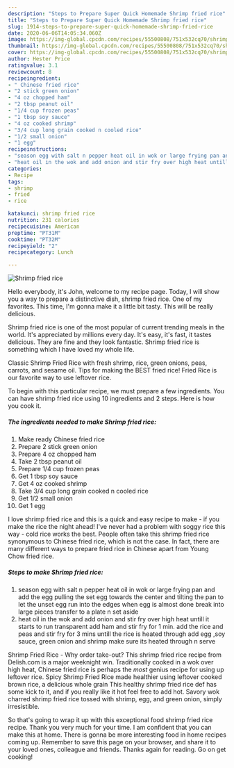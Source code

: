 ```yaml
---
description: "Steps to Prepare Super Quick Homemade Shrimp fried rice"
title: "Steps to Prepare Super Quick Homemade Shrimp fried rice"
slug: 1914-steps-to-prepare-super-quick-homemade-shrimp-fried-rice
date: 2020-06-06T14:05:34.060Z
image: https://img-global.cpcdn.com/recipes/55500808/751x532cq70/shrimp-fried-rice-recipe-main-photo.jpg
thumbnail: https://img-global.cpcdn.com/recipes/55500808/751x532cq70/shrimp-fried-rice-recipe-main-photo.jpg
cover: https://img-global.cpcdn.com/recipes/55500808/751x532cq70/shrimp-fried-rice-recipe-main-photo.jpg
author: Hester Price
ratingvalue: 3.1
reviewcount: 8
recipeingredient:
- " Chinese fried rice"
- "2 stick green onion"
- "4 oz chopped ham"
- "2 tbsp peanut oil"
- "1/4 cup frozen peas"
- "1 tbsp soy sauce"
- "4 oz cooked shrimp"
- "3/4 cup long grain cooked n cooled rice"
- "1/2 small onion"
- "1 egg"
recipeinstructions:
- "season egg with salt n pepper heat oil in wok or large frying pan and add the egg pulling the set egg towards the center and tilting the pan to let the unset egg run into the edges when egg is almost done break into large pieces transfer to a plate n set aside"
- "heat oil in the wok and add onion and stir fry over high heat untill it starts to run transparent add ham and stir fry for 1 min. add the rice and peas and stir fry for 3 mins untill the rice is heated through add egg ,soy sauce, green onion and shrimp make sure its heated through n serve"
categories:
- Recipe
tags:
- shrimp
- fried
- rice

katakunci: shrimp fried rice 
nutrition: 231 calories
recipecuisine: American
preptime: "PT31M"
cooktime: "PT32M"
recipeyield: "2"
recipecategory: Lunch

---
```



![Shrimp fried rice](https://img-global.cpcdn.com/recipes/55500808/751x532cq70/shrimp-fried-rice-recipe-main-photo.jpg)

Hello everybody, it's John, welcome to my recipe page. Today, I will show you a way to prepare a distinctive dish, shrimp fried rice. One of my favorites. This time, I'm gonna make it a little bit tasty. This will be really delicious.

Shrimp fried rice is one of the most popular of current trending meals in the world. It's appreciated by millions every day. It's easy, it's fast, it tastes delicious. They are fine and they look fantastic. Shrimp fried rice is something which I have loved my whole life.

Classic Shrimp Fried Rice with fresh shrimp, rice, green onions, peas, carrots, and sesame oil. Tips for making the BEST fried rice! Fried Rice is our favorite way to use leftover rice.


To begin with this particular recipe, we must prepare a few ingredients. You can have shrimp fried rice using 10 ingredients and 2 steps. Here is how you cook it.

<!--inarticleads1-->

##### The ingredients needed to make Shrimp fried rice:

1. Make ready  Chinese fried rice
1. Prepare 2 stick green onion
1. Prepare 4 oz chopped ham
1. Take 2 tbsp peanut oil
1. Prepare 1/4 cup frozen peas
1. Get 1 tbsp soy sauce
1. Get 4 oz cooked shrimp
1. Take 3/4 cup long grain cooked n cooled rice
1. Get 1/2 small onion
1. Get 1 egg


I love shrimp fried rice and this is a quick and easy recipe to make - if you make the rice the night ahead! I&#39;ve never had a problem with soggy rice this way - cold rice works the best. People often take this shrimp fried rice synonymous to Chinese fried rice, which is not the case. In fact, there are many different ways to prepare fried rice in Chinese apart from Young Chow fried rice. 

<!--inarticleads2-->

##### Steps to make Shrimp fried rice:

1. season egg with salt n pepper heat oil in wok or large frying pan and add the egg pulling the set egg towards the center and tilting the pan to let the unset egg run into the edges when egg is almost done break into large pieces transfer to a plate n set aside
1. heat oil in the wok and add onion and stir fry over high heat untill it starts to run transparent add ham and stir fry for 1 min. add the rice and peas and stir fry for 3 mins untill the rice is heated through add egg ,soy sauce, green onion and shrimp make sure its heated through n serve


Shrimp Fried Rice - Why order take-out? This shrimp fried rice recipe from Delish.com is a major weeknight win. Traditionally cooked in a wok over high heat, Chinese fried rice is perhaps the *most* genius recipe for using up leftover rice. Spicy Shrimp Fried Rice made healthier using leftover cooked brown rice, a delicious whole grain This healthy shrimp fried rice def has some kick to it, and if you really like it hot feel free to add hot. Savory wok charred shrimp fried rice tossed with shrimp, egg, and green onion, simply irresistible. 

So that's going to wrap it up with this exceptional food shrimp fried rice recipe. Thank you very much for your time. I am confident that you can make this at home. There is gonna be more interesting food in home recipes coming up. Remember to save this page on your browser, and share it to your loved ones, colleague and friends. Thanks again for reading. Go on get cooking!
